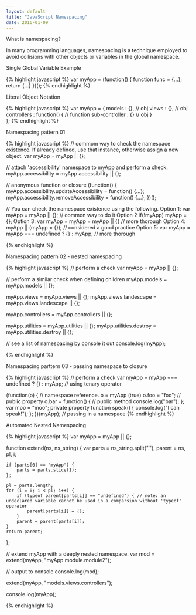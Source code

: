 ```yaml
---
layout: default
title: "JavaScript Namespacing"
date: 2016-01-09
---
```


What is namespacing?

In many programming languages, namespacing is a technique employed to avoid collisions with other objects or variables in the global namespace. 


Single Global Variable Example

{% highlight javascript %}
var myApp = (function() {
	function func = {...};
	return {...}
})();
{% endhighlight %}

Literal Object Notation

{% highlight javascript %}
var myApp = {
	models : {}, // obj
	views : {}, // obj
	controllers : function() { // function
		sub-controller : {} // obj
	}	
};
{% endhighlight %}

Namespacing pattern 01

{% highlight javascript %}
// commom way to check the namespace existence. If already defined, use that instance, otherwise assign a new object.
var myApp = myApp || {};

// attach 'accessibility' namespace to myApp and perform a check.
myApp.accessibility = myApp.accessibility || {};

// anonymous function or closure
(function() {
	myApp.accessibility.updateAccessibility = function() {...};
	myApp.accessibility.removeAccessibility = function() {...};
})();

// You can check the namespace existence using the following.
Option 1: var myApp = myApp || {}; // common way to do it
Option 2  if(!myApp) myApp = {};
Option 3: var myApp = myApp = myApp || {} // more thorough
Option 4: myApp || (myApp = {}); // considered a good practice
Option 5: var myApp = myApp === undefined ? {} : myApp; // more thorough

{% endhighlight %}

Namespacing pattern 02 - nested namespacing

{% highlight javascript %}
// perform a check
var myApp = myApp || {};

// perform a similar check when defining children
myApp.models = myApp.models || {};

myApp.views = myApp.views || {};
myApp.views.landescape = myApp.views.landescape || {};

myApp.controllers = myApp.controllers || {};

myApp.utilities = myApp.utilities || {};
myApp.utilities.destroy = myApp.utilities.destroy || {};

// see a list of namespacing by console it out
console.log(myApp);

{% endhighlight %}

Namespacing parttern 03 - passing namespace to closure

{% highlight javascript %}
// perform a check
var myApp = myApp === undefined ? {} : myApp; // using tenary operator

(function(o) { // namespace reference. o = myApp (true)
	o.foo = "foo"; // public property
	o.bar = function() { // public method
		console.log("bar");
	};
	var moo = "moo"; private property
	function speak() {
		console.log("I can speak!");
	};
})(myApp); // passing in a namespace
{% endhighlight %}


Automated Nested Namespacing

{% highlight javascript %}
var myApp = myApp || {};

function extend(ns, ns_string) {
	var parts = ns_string.split("."),
		parent = ns,
		pl, i;

	if (parts[0] == "myApp") {
		parts = parts.slice(1);
	};

	pl = parts.length;
	for (i = 0; i < pl; i++) {
		if (typeof parent[parts[i]] == "undefined") { // note: an undeclared variable cannot be used in a comparsion without 'typeof' operator
			parent[parts[i]] = {};
		}
		parent = parent[parts[i]];
	}
	return parent;
};

// extend myApp with a deeply nested namespace.
var mod = extend(myApp, "myApp.module.module2");

// output to console
console.log(mod);

extend(myApp, "models.views.controllers");

console.log(myApp);

{% endhighlight %}